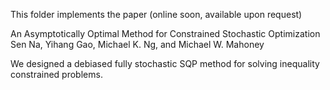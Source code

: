 This folder implements the paper (online soon, available upon request)

An Asymptotically Optimal Method for Constrained Stochastic Optimization
Sen Na, Yihang Gao, Michael K. Ng, and Michael W. Mahoney

We designed a debiased fully stochastic SQP method for solving inequality constrained problems.
